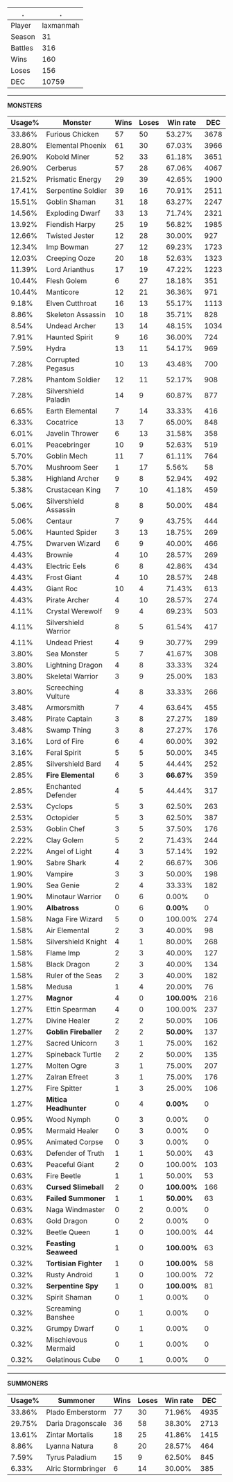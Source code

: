 .|.
|-|-
Player|laxmanmah
Season|31
Battles|316
Wins|160
Loses|156
DEC|10759

---
**MONSTERS**

Usage%|Monster|Wins|Loses|Win rate|DEC|
-|-|-|-|-|-|
33.86%|Furious Chicken|57|50|53.27%|3678|
28.80%|Elemental Phoenix|61|30|67.03%|3966|
26.90%|Kobold Miner|52|33|61.18%|3651|
26.90%|Cerberus|57|28|67.06%|4067|
21.52%|Prismatic Energy|29|39|42.65%|1900|
17.41%|Serpentine Soldier|39|16|70.91%|2511|
15.51%|Goblin Shaman|31|18|63.27%|2247|
14.56%|Exploding Dwarf|33|13|71.74%|2321|
13.92%|Fiendish Harpy|25|19|56.82%|1985|
12.66%|Twisted Jester|12|28|30.00%|927|
12.34%|Imp Bowman|27|12|69.23%|1723|
12.03%|Creeping Ooze|20|18|52.63%|1323|
11.39%|Lord Arianthus|17|19|47.22%|1223|
10.44%|Flesh Golem|6|27|18.18%|351|
10.44%|Manticore|12|21|36.36%|971|
9.18%|Elven Cutthroat|16|13|55.17%|1113|
8.86%|Skeleton Assassin|10|18|35.71%|828|
8.54%|Undead Archer|13|14|48.15%|1034|
7.91%|Haunted Spirit|9|16|36.00%|724|
7.59%|Hydra|13|11|54.17%|969|
7.28%|Corrupted Pegasus|10|13|43.48%|700|
7.28%|Phantom Soldier|12|11|52.17%|908|
7.28%|Silvershield Paladin|14|9|60.87%|877|
6.65%|Earth Elemental|7|14|33.33%|416|
6.33%|Cocatrice|13|7|65.00%|848|
6.01%|Javelin Thrower|6|13|31.58%|358|
6.01%|Peacebringer|10|9|52.63%|519|
5.70%|Goblin Mech|11|7|61.11%|764|
5.70%|Mushroom Seer|1|17|5.56%|58|
5.38%|Highland Archer|9|8|52.94%|492|
5.38%|Crustacean King|7|10|41.18%|459|
5.06%|Silvershield Assassin|8|8|50.00%|484|
5.06%|Centaur|7|9|43.75%|444|
5.06%|Haunted Spider|3|13|18.75%|269|
4.75%|Dwarven Wizard|6|9|40.00%|466|
4.43%|Brownie|4|10|28.57%|269|
4.43%|Electric Eels|6|8|42.86%|434|
4.43%|Frost Giant|4|10|28.57%|248|
4.43%|Giant Roc|10|4|71.43%|613|
4.43%|Pirate Archer|4|10|28.57%|274|
4.11%|Crystal Werewolf|9|4|69.23%|503|
4.11%|Silvershield Warrior|8|5|61.54%|417|
4.11%|Undead Priest|4|9|30.77%|299|
3.80%|Sea Monster|5|7|41.67%|308|
3.80%|Lightning Dragon|4|8|33.33%|324|
3.80%|Skeletal Warrior|3|9|25.00%|183|
3.80%|Screeching Vulture|4|8|33.33%|266|
3.48%|Armorsmith|7|4|63.64%|455|
3.48%|Pirate Captain|3|8|27.27%|189|
3.48%|Swamp Thing|3|8|27.27%|176|
3.16%|Lord of Fire|6|4|60.00%|392|
3.16%|Feral Spirit|5|5|50.00%|345|
2.85%|Silvershield Bard|4|5|44.44%|252|
2.85%|**Fire Elemental**|6|3|**66.67%**|359|
2.85%|Enchanted Defender|4|5|44.44%|317|
2.53%|Cyclops|5|3|62.50%|263|
2.53%|Octopider|5|3|62.50%|387|
2.53%|Goblin Chef|3|5|37.50%|176|
2.22%|Clay Golem|5|2|71.43%|244|
2.22%|Angel of Light|4|3|57.14%|192|
1.90%|Sabre Shark|4|2|66.67%|306|
1.90%|Vampire|3|3|50.00%|198|
1.90%|Sea Genie|2|4|33.33%|182|
1.90%|Minotaur Warrior|0|6|0.00%|0|
1.90%|**Albatross**|0|6|**0.00%**|0|
1.58%|Naga Fire Wizard|5|0|100.00%|274|
1.58%|Air Elemental|2|3|40.00%|98|
1.58%|Silvershield Knight|4|1|80.00%|268|
1.58%|Flame Imp|2|3|40.00%|127|
1.58%|Black Dragon|2|3|40.00%|134|
1.58%|Ruler of the Seas|2|3|40.00%|182|
1.58%|Medusa|1|4|20.00%|76|
1.27%|**Magnor**|4|0|**100.00%**|216|
1.27%|Ettin Spearman|4|0|100.00%|237|
1.27%|Divine Healer|2|2|50.00%|106|
1.27%|**Goblin Fireballer**|2|2|**50.00%**|137|
1.27%|Sacred Unicorn|3|1|75.00%|162|
1.27%|Spineback Turtle|2|2|50.00%|135|
1.27%|Molten Ogre|3|1|75.00%|207|
1.27%|Zalran Efreet|3|1|75.00%|176|
1.27%|Fire Spitter|1|3|25.00%|106|
1.27%|**Mitica Headhunter**|0|4|**0.00%**|0|
0.95%|Wood Nymph|0|3|0.00%|0|
0.95%|Mermaid Healer|0|3|0.00%|0|
0.95%|Animated Corpse|0|3|0.00%|0|
0.63%|Defender of Truth|1|1|50.00%|43|
0.63%|Peaceful Giant|2|0|100.00%|103|
0.63%|Fire Beetle|1|1|50.00%|53|
0.63%|**Cursed Slimeball**|2|0|**100.00%**|166|
0.63%|**Failed Summoner**|1|1|**50.00%**|63|
0.63%|Naga Windmaster|0|2|0.00%|0|
0.63%|Gold Dragon|0|2|0.00%|0|
0.32%|Beetle Queen|1|0|100.00%|44|
0.32%|**Feasting Seaweed**|1|0|**100.00%**|63|
0.32%|**Tortisian Fighter**|1|0|**100.00%**|58|
0.32%|Rusty Android|1|0|100.00%|72|
0.32%|**Serpentine Spy**|1|0|**100.00%**|81|
0.32%|Spirit Shaman|0|1|0.00%|0|
0.32%|Screaming Banshee|0|1|0.00%|0|
0.32%|Grumpy Dwarf|0|1|0.00%|0|
0.32%|Mischievous Mermaid|0|1|0.00%|0|
0.32%|Gelatinous Cube|0|1|0.00%|0|

---
**SUMMONERS**

Usage%|Summoner|Wins|Loses|Win rate|DEC|
-|-|-|-|-|-|
33.86%|Plado Emberstorm|77|30|71.96%|4935|
29.75%|Daria Dragonscale|36|58|38.30%|2713|
13.61%|Zintar Mortalis|18|25|41.86%|1415|
8.86%|Lyanna Natura|8|20|28.57%|464|
7.59%|Tyrus Paladium|15|9|62.50%|845|
6.33%|Alric Stormbringer|6|14|30.00%|385|
